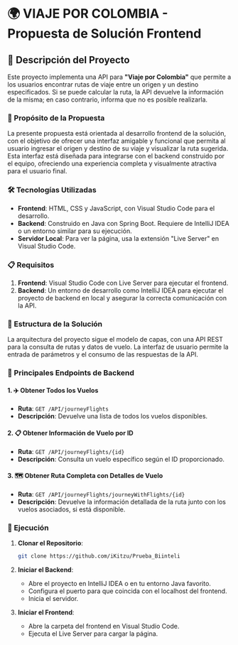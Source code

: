 # 🌍 VIAJE POR COLOMBIA - Propuesta de Solución Frontend

## 📄 Descripción del Proyecto

Este proyecto implementa una API para **"Viaje por Colombia"** que permite a los usuarios encontrar rutas de viaje entre un origen y un destino especificados. Si se puede calcular la ruta, la API devuelve la información de la misma; en caso contrario, informa que no es posible realizarla.

### 🎯 Propósito de la Propuesta

La presente propuesta está orientada al desarrollo frontend de la solución, con el objetivo de ofrecer una interfaz amigable y funcional que permita al usuario ingresar el origen y destino de su viaje y visualizar la ruta sugerida. Esta interfaz está diseñada para integrarse con el backend construido por el equipo, ofreciendo una experiencia completa y visualmente atractiva para el usuario final.

### 🛠️ Tecnologías Utilizadas

- **Frontend**: HTML, CSS y JavaScript, con Visual Studio Code para el desarrollo.
- **Backend**: Construido en Java con Spring Boot. Requiere de IntelliJ IDEA o un entorno similar para su ejecución.
- **Servidor Local**: Para ver la página, usa la extensión "Live Server" en Visual Studio Code.

### 📋 Requisitos

1. **Frontend**: Visual Studio Code con Live Server para ejecutar el frontend.
2. **Backend**: Un entorno de desarrollo como IntelliJ IDEA para ejecutar el proyecto de backend en local y asegurar la correcta comunicación con la API.

### 🧩 Estructura de la Solución

La arquitectura del proyecto sigue el modelo de capas, con una API REST para la consulta de rutas y datos de vuelo. La interfaz de usuario permite la entrada de parámetros y el consumo de las respuestas de la API.

### 🔗 Principales Endpoints de Backend

#### 1. ✈️ Obtener Todos los Vuelos

- **Ruta**: `GET /API/journeyFlights`
- **Descripción**: Devuelve una lista de todos los vuelos disponibles.

#### 2. 📋 Obtener Información de Vuelo por ID

- **Ruta**: `GET /API/journeyFlights/{id}`
- **Descripción**: Consulta un vuelo específico según el ID proporcionado.

#### 3. 🗺️ Obtener Ruta Completa con Detalles de Vuelo

- **Ruta**: `GET /API/journeyFlights/journeyWithFlights/{id}`
- **Descripción**: Devuelve la información detallada de la ruta junto con los vuelos asociados, si está disponible.

### 🚀 Ejecución

1. **Clonar el Repositorio**:
   ```bash
   git clone https://github.com/iKitzu/Prueba_Biinteli
   ```

2. **Iniciar el Backend**:
   - Abre el proyecto en IntelliJ IDEA o en tu entorno Java favorito.
   - Configura el puerto para que coincida con el localhost del frontend.
   - Inicia el servidor.

3. **Iniciar el Frontend**:
   - Abre la carpeta del frontend en Visual Studio Code.
   - Ejecuta el Live Server para cargar la página.